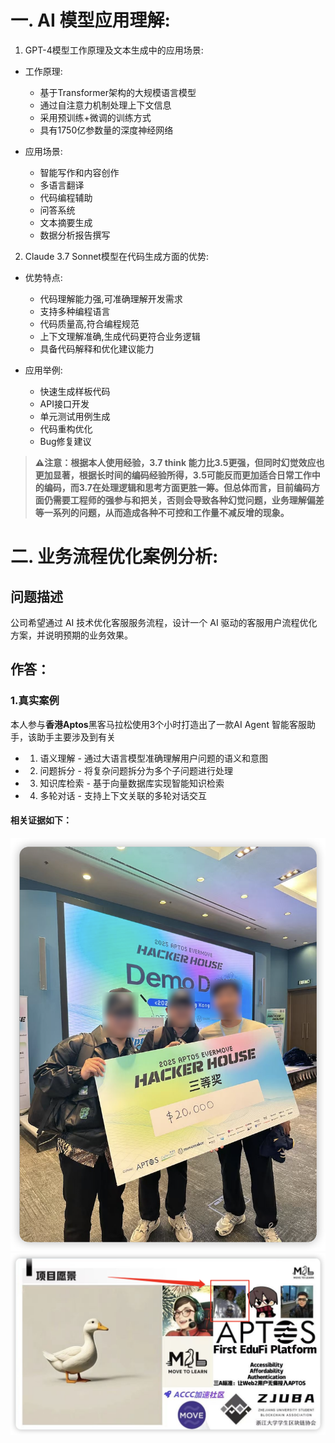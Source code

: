 # 一. AI 模型应用理解:

1. GPT-4模型工作原理及文本生成中的应用场景:
- 工作原理:
  - 基于Transformer架构的大规模语言模型
  - 通过自注意力机制处理上下文信息
  - 采用预训练+微调的训练方式
  - 具有1750亿参数量的深度神经网络

- 应用场景:
  - 智能写作和内容创作
  - 多语言翻译
  - 代码编程辅助
  - 问答系统
  - 文本摘要生成
  - 数据分析报告撰写

2. Claude 3.7 Sonnet模型在代码生成方面的优势:
- 优势特点:
  - 代码理解能力强,可准确理解开发需求
  - 支持多种编程语言
  - 代码质量高,符合编程规范
  - 上下文理解准确,生成代码更符合业务逻辑
  - 具备代码解释和优化建议能力

- 应用举例:
  - 快速生成样板代码
  - API接口开发
  - 单元测试用例生成
  - 代码重构优化
  - Bug修复建议

> **⚠️注意：根据本人使用经验，3.7 think 能力比3.5更强，但同时幻觉效应也更加显著，根据长时间的编码经验所得，3.5可能反而更加适合日常工作中的编码，而3.7在处理逻辑和思考方面更胜一筹。但总体而言，目前编码方面仍需要工程师的强参与和把关，否则会导致各种幻觉问题，业务理解偏差等一系列的问题，从而造成各种不可控和工作量不减反增的现象。**


# 二. 业务流程优化案例分析:

## 问题描述
公司希望通过 AI 技术优化客服服务流程，设计一个 AI 驱动的客服用户流程优化方案，并说明预期的业务效果。

## 作答：

### 1.真实案例
本人参与**香港Aptos**黑客马拉松使用3个小时打造出了一款AI Agent 智能客服助手，该助手主要涉及到有关
- 1. 语义理解 - 通过大语言模型准确理解用户问题的语义和意图
- 2. 问题拆分 - 将复杂问题拆分为多个子问题进行处理
- 3. 知识库检索 - 基于向量数据库实现智能知识检索
- 4. 多轮对话 - 支持上下文关联的多轮对话交互

#### **相关证据如下：**
![](images/pic1.jpg)
![](images/pic2.jpg)